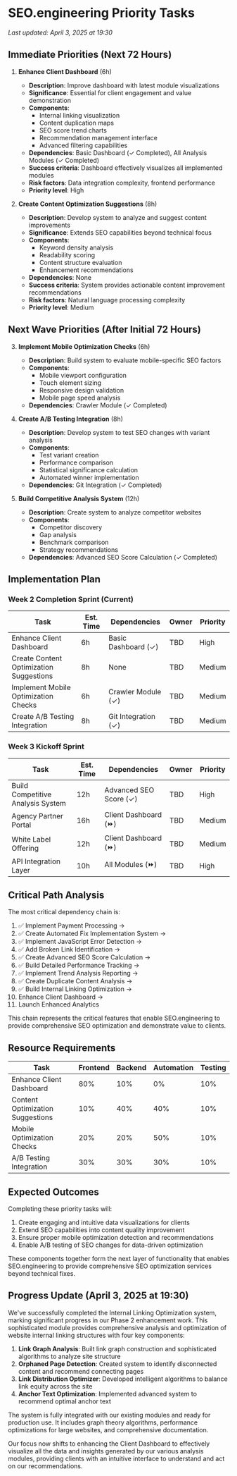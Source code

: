 # SEO.engineering Priority Tasks

*Last updated: April 3, 2025 at 19:30*

## Immediate Priorities (Next 72 Hours)

1. **Enhance Client Dashboard** (6h)
   - **Description**: Improve dashboard with latest module visualizations
   - **Significance**: Essential for client engagement and value demonstration
   - **Components**:
     - Internal linking visualization
     - Content duplication maps
     - SEO score trend charts
     - Recommendation management interface
     - Advanced filtering capabilities
   - **Dependencies**: Basic Dashboard (✓ Completed), All Analysis Modules (✓ Completed)
   - **Success criteria**: Dashboard effectively visualizes all implemented modules
   - **Risk factors**: Data integration complexity, frontend performance
   - **Priority level**: High

2. **Create Content Optimization Suggestions** (8h)
   - **Description**: Develop system to analyze and suggest content improvements
   - **Significance**: Extends SEO capabilities beyond technical focus
   - **Components**:
     - Keyword density analysis
     - Readability scoring
     - Content structure evaluation
     - Enhancement recommendations
   - **Dependencies**: None
   - **Success criteria**: System provides actionable content improvement recommendations
   - **Risk factors**: Natural language processing complexity
   - **Priority level**: Medium

## Next Wave Priorities (After Initial 72 Hours)

3. **Implement Mobile Optimization Checks** (6h)
   - **Description**: Build system to evaluate mobile-specific SEO factors
   - **Components**:
     - Mobile viewport configuration
     - Touch element sizing
     - Responsive design validation
     - Mobile page speed analysis
   - **Dependencies**: Crawler Module (✓ Completed)

4. **Create A/B Testing Integration** (8h)
   - **Description**: Develop system to test SEO changes with variant analysis
   - **Components**:
     - Test variant creation
     - Performance comparison
     - Statistical significance calculation
     - Automated winner implementation
   - **Dependencies**: Git Integration (✓ Completed)

5. **Build Competitive Analysis System** (12h)
   - **Description**: Create system to analyze competitor websites
   - **Components**:
     - Competitor discovery
     - Gap analysis
     - Benchmark comparison
     - Strategy recommendations
   - **Dependencies**: Advanced SEO Score Calculation (✓ Completed)

## Implementation Plan

### Week 2 Completion Sprint (Current)
| Task | Est. Time | Dependencies | Owner | Priority |
|------|-----------|--------------|-------|----------|
| Enhance Client Dashboard | 6h | Basic Dashboard (✓) | TBD | High |
| Create Content Optimization Suggestions | 8h | None | TBD | Medium |
| Implement Mobile Optimization Checks | 6h | Crawler Module (✓) | TBD | Medium |
| Create A/B Testing Integration | 8h | Git Integration (✓) | TBD | Medium |

### Week 3 Kickoff Sprint
| Task | Est. Time | Dependencies | Owner | Priority |
|------|-----------|--------------|-------|----------|
| Build Competitive Analysis System | 12h | Advanced SEO Score (✓) | TBD | High |
| Agency Partner Portal | 16h | Client Dashboard (⏩) | TBD | Medium |
| White Label Offering | 12h | Client Dashboard (⏩) | TBD | Medium |
| API Integration Layer | 10h | All Modules (⏩) | TBD | High |

## Critical Path Analysis

The most critical dependency chain is:
1. ✅ Implement Payment Processing → 
2. ✅ Create Automated Fix Implementation System → 
3. ✅ Implement JavaScript Error Detection →
4. ✅ Add Broken Link Identification →
5. ✅ Create Advanced SEO Score Calculation →
6. ✅ Build Detailed Performance Tracking →
7. ✅ Implement Trend Analysis Reporting →
8. ✅ Create Duplicate Content Analysis →
9. ✅ Build Internal Linking Optimization →
10. Enhance Client Dashboard →
11. Launch Enhanced Analytics

This chain represents the critical features that enable SEO.engineering to provide comprehensive SEO optimization and demonstrate value to clients.

## Resource Requirements

| Task | Frontend | Backend | Automation | Testing |
|------|----------|---------|------------|---------|
| Enhance Client Dashboard | 80% | 10% | 0% | 10% |
| Content Optimization Suggestions | 10% | 40% | 40% | 10% |
| Mobile Optimization Checks | 20% | 20% | 50% | 10% |
| A/B Testing Integration | 30% | 30% | 30% | 10% |

## Expected Outcomes

Completing these priority tasks will:

1. Create engaging and intuitive data visualizations for clients
2. Extend SEO capabilities into content quality improvement
3. Ensure proper mobile optimization detection and recommendations
4. Enable A/B testing of SEO changes for data-driven optimization

These components together form the next layer of functionality that enables SEO.engineering to provide comprehensive SEO optimization services beyond technical fixes.

## Progress Update (April 3, 2025 at 19:30)

We've successfully completed the Internal Linking Optimization system, marking significant progress in our Phase 2 enhancement work. This sophisticated module provides comprehensive analysis and optimization of website internal linking structures with four key components:

1. **Link Graph Analysis**: Built link graph construction and sophisticated algorithms to analyze site structure
2. **Orphaned Page Detection**: Created system to identify disconnected content and recommend connecting pages
3. **Link Distribution Optimizer**: Developed intelligent algorithms to balance link equity across the site
4. **Anchor Text Optimization**: Implemented advanced system to recommend optimal anchor text

The system is fully integrated with our existing modules and ready for production use. It includes graph theory algorithms, performance optimizations for large websites, and comprehensive documentation.

Our focus now shifts to enhancing the Client Dashboard to effectively visualize all the data and insights generated by our various analysis modules, providing clients with an intuitive interface to understand and act on our recommendations.
